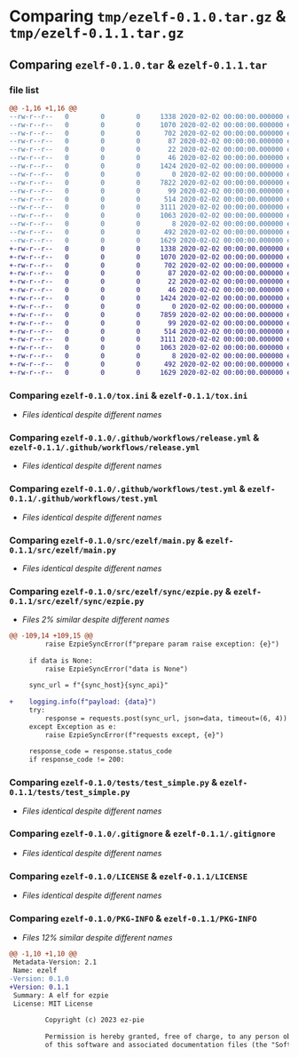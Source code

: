 # Comparing `tmp/ezelf-0.1.0.tar.gz` & `tmp/ezelf-0.1.1.tar.gz`

## Comparing `ezelf-0.1.0.tar` & `ezelf-0.1.1.tar`

### file list

```diff
@@ -1,16 +1,16 @@
--rw-r--r--   0        0        0     1338 2020-02-02 00:00:00.000000 ezelf-0.1.0/tox.ini
--rw-r--r--   0        0        0     1070 2020-02-02 00:00:00.000000 ezelf-0.1.0/.github/workflows/release.yml
--rw-r--r--   0        0        0      702 2020-02-02 00:00:00.000000 ezelf-0.1.0/.github/workflows/test.yml
--rw-r--r--   0        0        0       87 2020-02-02 00:00:00.000000 ezelf-0.1.0/src/fake.py
--rw-r--r--   0        0        0       22 2020-02-02 00:00:00.000000 ezelf-0.1.0/src/ezelf/__init__.py
--rw-r--r--   0        0        0       46 2020-02-02 00:00:00.000000 ezelf-0.1.0/src/ezelf/__main__.py
--rw-r--r--   0        0        0     1424 2020-02-02 00:00:00.000000 ezelf-0.1.0/src/ezelf/main.py
--rw-r--r--   0        0        0        0 2020-02-02 00:00:00.000000 ezelf-0.1.0/src/ezelf/sync/__init__.py
--rw-r--r--   0        0        0     7822 2020-02-02 00:00:00.000000 ezelf-0.1.0/src/ezelf/sync/ezpie.py
--rw-r--r--   0        0        0       99 2020-02-02 00:00:00.000000 ezelf-0.1.0/tests/__init__.py
--rw-r--r--   0        0        0      514 2020-02-02 00:00:00.000000 ezelf-0.1.0/tests/test_simple.py
--rw-r--r--   0        0        0     3111 2020-02-02 00:00:00.000000 ezelf-0.1.0/.gitignore
--rw-r--r--   0        0        0     1063 2020-02-02 00:00:00.000000 ezelf-0.1.0/LICENSE
--rw-r--r--   0        0        0        8 2020-02-02 00:00:00.000000 ezelf-0.1.0/README.md
--rw-r--r--   0        0        0      492 2020-02-02 00:00:00.000000 ezelf-0.1.0/pyproject.toml
--rw-r--r--   0        0        0     1629 2020-02-02 00:00:00.000000 ezelf-0.1.0/PKG-INFO
+-rw-r--r--   0        0        0     1338 2020-02-02 00:00:00.000000 ezelf-0.1.1/tox.ini
+-rw-r--r--   0        0        0     1070 2020-02-02 00:00:00.000000 ezelf-0.1.1/.github/workflows/release.yml
+-rw-r--r--   0        0        0      702 2020-02-02 00:00:00.000000 ezelf-0.1.1/.github/workflows/test.yml
+-rw-r--r--   0        0        0       87 2020-02-02 00:00:00.000000 ezelf-0.1.1/src/fake.py
+-rw-r--r--   0        0        0       22 2020-02-02 00:00:00.000000 ezelf-0.1.1/src/ezelf/__init__.py
+-rw-r--r--   0        0        0       46 2020-02-02 00:00:00.000000 ezelf-0.1.1/src/ezelf/__main__.py
+-rw-r--r--   0        0        0     1424 2020-02-02 00:00:00.000000 ezelf-0.1.1/src/ezelf/main.py
+-rw-r--r--   0        0        0        0 2020-02-02 00:00:00.000000 ezelf-0.1.1/src/ezelf/sync/__init__.py
+-rw-r--r--   0        0        0     7859 2020-02-02 00:00:00.000000 ezelf-0.1.1/src/ezelf/sync/ezpie.py
+-rw-r--r--   0        0        0       99 2020-02-02 00:00:00.000000 ezelf-0.1.1/tests/__init__.py
+-rw-r--r--   0        0        0      514 2020-02-02 00:00:00.000000 ezelf-0.1.1/tests/test_simple.py
+-rw-r--r--   0        0        0     3111 2020-02-02 00:00:00.000000 ezelf-0.1.1/.gitignore
+-rw-r--r--   0        0        0     1063 2020-02-02 00:00:00.000000 ezelf-0.1.1/LICENSE
+-rw-r--r--   0        0        0        8 2020-02-02 00:00:00.000000 ezelf-0.1.1/README.md
+-rw-r--r--   0        0        0      492 2020-02-02 00:00:00.000000 ezelf-0.1.1/pyproject.toml
+-rw-r--r--   0        0        0     1629 2020-02-02 00:00:00.000000 ezelf-0.1.1/PKG-INFO
```

### Comparing `ezelf-0.1.0/tox.ini` & `ezelf-0.1.1/tox.ini`

 * *Files identical despite different names*

### Comparing `ezelf-0.1.0/.github/workflows/release.yml` & `ezelf-0.1.1/.github/workflows/release.yml`

 * *Files identical despite different names*

### Comparing `ezelf-0.1.0/.github/workflows/test.yml` & `ezelf-0.1.1/.github/workflows/test.yml`

 * *Files identical despite different names*

### Comparing `ezelf-0.1.0/src/ezelf/main.py` & `ezelf-0.1.1/src/ezelf/main.py`

 * *Files identical despite different names*

### Comparing `ezelf-0.1.0/src/ezelf/sync/ezpie.py` & `ezelf-0.1.1/src/ezelf/sync/ezpie.py`

 * *Files 2% similar despite different names*

```diff
@@ -109,14 +109,15 @@
         raise EzpieSyncError(f"prepare param raise exception: {e}")
 
     if data is None:
         raise EzpieSyncError("data is None")
 
     sync_url = f"{sync_host}{sync_api}"
 
+    logging.info(f"payload: {data}")
     try:
         response = requests.post(sync_url, json=data, timeout=(6, 4))
     except Exception as e:
         raise EzpieSyncError(f"requests except, {e}")
 
     response_code = response.status_code
     if response_code != 200:
```

### Comparing `ezelf-0.1.0/tests/test_simple.py` & `ezelf-0.1.1/tests/test_simple.py`

 * *Files identical despite different names*

### Comparing `ezelf-0.1.0/.gitignore` & `ezelf-0.1.1/.gitignore`

 * *Files identical despite different names*

### Comparing `ezelf-0.1.0/LICENSE` & `ezelf-0.1.1/LICENSE`

 * *Files identical despite different names*

### Comparing `ezelf-0.1.0/PKG-INFO` & `ezelf-0.1.1/PKG-INFO`

 * *Files 12% similar despite different names*

```diff
@@ -1,10 +1,10 @@
 Metadata-Version: 2.1
 Name: ezelf
-Version: 0.1.0
+Version: 0.1.1
 Summary: A elf for ezpie
 License: MIT License
         
         Copyright (c) 2023 ez-pie
         
         Permission is hereby granted, free of charge, to any person obtaining a copy
         of this software and associated documentation files (the "Software"), to deal
```


